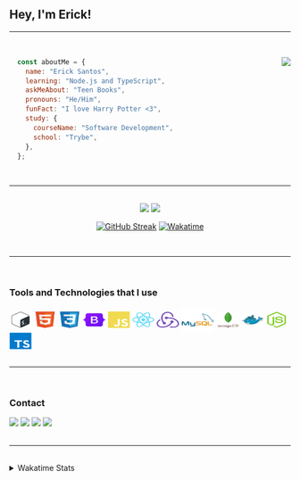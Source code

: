 ## Hey, I'm Erick!

---
</br>
<div align="center">
  <img height="200px" align="right" style="margin-left:30px;" src="https://media.tumblr.com/tumblr_m4vjobYRbG1qj3ir1.gif" />
  <div align="left" style="display: inline_block" markdown="1">
    
```js
  const aboutMe = {
    name: "Erick Santos",
    learning: "Node.js and TypeScript",
    askMeAbout: "Teen Books",
    pronouns: "He/Him",
    funFact: "I love Harry Potter <3",
    study: {
      courseName: "Software Development",
      school: "Trybe",
    },
  };
```
    
  </div>
</div>
</br>

---

</br>
<div align="center">
  <img height="180em" src="https://github-readme-stats.vercel.app/api?username=erick-ol&show_icons=true&theme=dracula&include_all_commits=true&count_private=true&icon_color=2FC18C&title_color=2FC18C&bg_color=1A1D21"/>
  <img height="180em" src="https://github-readme-stats.vercel.app/api/top-langs/?username=erick-ol&layout=compact&langs_count=7&theme=dracula&title_color=2FC18C&bg_color=1A1D21"/>
      
  [![GitHub Streak](https://github-readme-streak-stats.herokuapp.com/?user=erick-ol&theme=dark&fire=2FC18C&ring=2FC18C&background=1A1D21&currStreakLabel=2FC18C)](https://git.io/streak-stats)
  [![Wakatime](https://github-readme-stats.vercel.app/api/wakatime?username=erick_ol&layout=compact&theme=dracula&title_color=2FC18C&bg_color=1A1D21)](https://wakatime.com/@erick_ol)
      
</div>
</br>

---

</br>

### Tools and Technologies that I use

<div>
  <img align="center" alt="bash" height="30" width="40" src="https://raw.githubusercontent.com/devicons/devicon/master/icons/bash/bash-original.svg">
  <img align="center" alt="HTML" height="30" width="40" src="https://raw.githubusercontent.com/devicons/devicon/master/icons/html5/html5-original.svg">
  <img align="center" alt="CSS" height="30" width="40" src="https://raw.githubusercontent.com/devicons/devicon/master/icons/css3/css3-original.svg">
  <img align="center" alt="bootstrap" height="30" width="40" src="https://raw.githubusercontent.com/devicons/devicon/master/icons/bootstrap/bootstrap-original.svg">
  <img align="center" alt="Js" height="30" width="40" src="https://raw.githubusercontent.com/devicons/devicon/master/icons/javascript/javascript-plain.svg">
  <img align="center" alt="React" height="30" width="40" src="https://raw.githubusercontent.com/devicons/devicon/master/icons/react/react-original.svg">
  <img align="center" alt="redux" height="30" width="40" src="https://raw.githubusercontent.com/devicons/devicon/master/icons/redux/redux-original.svg">
  <img align="center" alt="mysql" height="45" width="60" src="https://raw.githubusercontent.com/devicons/devicon/master/icons/mysql/mysql-original-wordmark.svg">
  <img align="center" alt="mongodb" height="30" width="40" src="https://raw.githubusercontent.com/devicons/devicon/master/icons/mongodb/mongodb-original-wordmark.svg">
  <img align="center" alt="Docker" height="30" width="40" src="https://raw.githubusercontent.com/devicons/devicon/master/icons/docker/docker-original.svg">
  <img align="center" alt="Node.js" height="30" width="40" src="https://raw.githubusercontent.com/devicons/devicon/master/icons/nodejs/nodejs-original.svg">
  <img align="center" alt="TypeScript.js" height="30" width="40" src="https://raw.githubusercontent.com/devicons/devicon/master/icons/typescript/typescript-original.svg">
</div>
</br>

---

</br>

### Contact

<div>
  <a href="https://www.linkedin.com/in/erickosantos/" target="_blank"><img src="https://img.shields.io/badge/-LinkedIn-%230077B5?style=for-the-badge&logo=linkedin&logoColor=white" target="_blank"></a> 
  <a href = "mailto:erickosantos.dev@gmail.com"><img src="https://img.shields.io/badge/-Gmail-%23333?style=for-the-badge&logo=gmail&logoColor=white" target="_blank"></a>
  <a href="https://instagram.com/rick.ods" target="_blank"><img src="https://img.shields.io/badge/-Instagram-%23E4405F?style=for-the-badge&logo=instagram&logoColor=white" target="_blank"></a>
 <a href="https://discord.com/users/692041528415223898" target="_blank"><img src="https://img.shields.io/badge/Discord-7289DA?style=for-the-badge&logo=discord&logoColor=white" target="_blank"></a> 
  
</div>
</br>

---

</br>

<details>
  <summary>Wakatime Stats</summary>
<br>
      
<!--START_SECTION:waka-->
![Code Time](http://img.shields.io/badge/Code%20Time-292%20hrs%2042%20mins-blue)

![Profile Views](http://img.shields.io/badge/Profile%20Views-12-blue)

**🐱 My GitHub Data** 

> 🏆 426 Contributions in the Year 2022
 > 
> 📦 222.0 kB Used in GitHub's Storage 
 > 
> 💼 Opted to Hire
 > 
> 📜 47 Public Repositories 
 > 
> 🔑 3 Private Repositories  
 > 
**I'm an Early 🐤** 

```text
🌞 Morning    25 commits     ░░░░░░░░░░░░░░░░░░░░░░░░░   2.53% 
🌆 Daytime    499 commits    ████████████░░░░░░░░░░░░░   50.46% 
🌃 Evening    455 commits    ███████████░░░░░░░░░░░░░░   46.01% 
🌙 Night      10 commits     ░░░░░░░░░░░░░░░░░░░░░░░░░   1.01%

```
📅 **I'm Most Productive on Monday** 

```text
Monday       265 commits    ██████░░░░░░░░░░░░░░░░░░░   26.79% 
Tuesday      202 commits    █████░░░░░░░░░░░░░░░░░░░░   20.42% 
Wednesday    174 commits    ████░░░░░░░░░░░░░░░░░░░░░   17.59% 
Thursday     137 commits    ███░░░░░░░░░░░░░░░░░░░░░░   13.85% 
Friday       82 commits     ██░░░░░░░░░░░░░░░░░░░░░░░   8.29% 
Saturday     69 commits     █░░░░░░░░░░░░░░░░░░░░░░░░   6.98% 
Sunday       60 commits     █░░░░░░░░░░░░░░░░░░░░░░░░   6.07%

```


📊 **This Week I Spent My Time On** 

```text
⌚︎ Time Zone: America/Sao_Paulo

💬 Programming Languages: 
Python                   3 hrs 31 mins       █████████████████████░░░░   85.64% 
JavaScript               33 mins             ███░░░░░░░░░░░░░░░░░░░░░░   13.37% 
CSV                      1 min               ░░░░░░░░░░░░░░░░░░░░░░░░░   0.65% 
HTML                     0 secs              ░░░░░░░░░░░░░░░░░░░░░░░░░   0.31% 
Other                    0 secs              ░░░░░░░░░░░░░░░░░░░░░░░░░   0.03%

🔥 Editors: 
VS Code                  4 hrs 7 mins        █████████████████████████   100.0%

🐱‍💻 Projects: 
sd-014-c-project-job-insi3 hrs 34 mins       █████████████████████░░░░   86.63% 
sd-014-c-project-delivery33 mins             ███░░░░░░░░░░░░░░░░░░░░░░   13.37%

💻 Operating System: 
Windows                  4 hrs 7 mins        █████████████████████████   100.0%

```

**I Mostly Code in JavaScript** 

```text
JavaScript               33 repos            █████████████████░░░░░░░░   68.75% 
PHP                      4 repos             ██░░░░░░░░░░░░░░░░░░░░░░░   8.33% 
CSS                      3 repos             █░░░░░░░░░░░░░░░░░░░░░░░░   6.25% 
HTML                     3 repos             █░░░░░░░░░░░░░░░░░░░░░░░░   6.25% 
TypeScript               3 repos             █░░░░░░░░░░░░░░░░░░░░░░░░   6.25%

```


**Timeline**

![Chart not found](https://raw.githubusercontent.com/erick-ol/erick-ol/main/charts/bar_graph.png) 


 Last Updated on 03/06/2022 18:46:46 UTC
<!--END_SECTION:waka--> 
</details>
